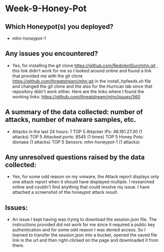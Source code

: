# Week-9-Honey-Pot

## Which Honeypot(s) you deployed?
* mhn-honeypot-1 

## Any issues you encountered?
* Yes, for installing the git clone https://github.com/RedolentSun/mhn.git , this link didn't work for me so I looked around online and found a link that provided me with the git clone https://github.com/threatstream/mhn.git in the install_hpfeeds.sh file and changed the git clone and the also for the Hurrican lab since that repository didn't work either. Here are the links where I found the working links:
https://github.com/threatstream/mhn/issues/560 

## A summary of the data collected: number of attacks, number of malware samples, etc.
* Attacks in the last 24 hours: 1
TOP 5 Attacker IPs: 46.161.27.30 (1 attacks)
TOP 5 Attacked ports: 8545 (1 times)
TOP 5 Honey Pots: dionaea (1 attacks)
TOP 5 Sensors: mhn-honeypot-1 (1 attacks)

## Any unresolved questions raised by the data collected:
* Yes, for some odd reason on my vmware, the Attack report displays only one attack report when it should have displayed multiple. I researched online and couldn't find anything that could resolve my issue. I have attached a screenshot of the honeypot attack result.

## Issues:
* An issue I kept having was trying to download the session.json file. The instructions provided did not work for me since it required a public key authentication and for some odd reason I was denied access. So I learned to transfer the session.json into a bucket, opened the saved file link in the url and then right-clicked on the page and downloaded it from there.

